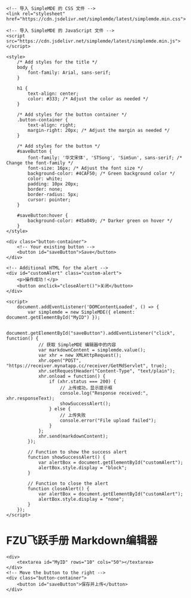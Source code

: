 <!DOCTYPE html>
<html lang="en">
<head>
    <meta charset="UTF-8">
    <meta name="viewport" content="width=device-width, initial-scale=1.0">
    <title>Flying-book</title>
    
    <!-- 导入 SimpleMDE 的 CSS 文件 -->
    <link rel="stylesheet" href="https://cdn.jsdelivr.net/simplemde/latest/simplemde.min.css">

    <!-- 导入 SimpleMDE 的 JavaScript 文件 -->
    <script src="https://cdn.jsdelivr.net/simplemde/latest/simplemde.min.js"></script>

    <style>
        /* Add styles for the title */
        body {
            font-family: Arial, sans-serif;
        }

        h1 {
            text-align: center;
            color: #333; /* Adjust the color as needed */
        }

        /* Add styles for the button container */
        .button-container {
            text-align: right;
            margin-right: 20px; /* Adjust the margin as needed */
        }

        /* Add styles for the button */
        #saveButton {
            font-family: '华文宋体', 'STSong', 'SimSun', sans-serif; /* Change the font-family */
            font-size: 16px; /* Adjust the font size */
            background-color: #4CAF50; /* Green background color */
            color: white;
            padding: 10px 20px;
            border: none;
            border-radius: 5px;
            cursor: pointer;
        }

        #saveButton:hover {
            background-color: #45a049; /* Darker green on hover */
        }
    </style>

    <div class="button-container">
        <!-- Your existing button -->
        <button id="saveButton">Save</button>
    </div>

    <!-- Additional HTML for the alert -->
    <div id="customAlert" class="custom-alert">
        <p>操作成功！</p>
        <button onclick="closeAlert()">关闭</button>
    </div>

    <script>
        document.addEventListener('DOMContentLoaded', () => {
            var simplemde = new SimpleMDE({ element: document.getElementById("MyID") });

            document.getElementById("saveButton").addEventListener("click", function() {
                // 获取 SimpleMDE 编辑器中的内容
                var markdownContent = simplemde.value();
                var xhr = new XMLHttpRequest();
                xhr.open("POST", "https://receiver.mynatapp.cc/receiver/GetMdServlet", true);
                xhr.setRequestHeader("Content-Type", "text/plain");
                xhr.onload = function() {
                    if (xhr.status === 200) {
                        // 上传成功，显示提示框
                        console.log("Response received:", xhr.responseText);
                        showSuccessAlert();
                    } else {
                        // 上传失败
                        console.error("File upload failed");
                    }
                };
                xhr.send(markdownContent);
            });

            // Function to show the success alert
            function showSuccessAlert() {
                var alertBox = document.getElementById("customAlert");
                alertBox.style.display = "block";
            }

            // Function to close the alert
            function closeAlert() {
                var alertBox = document.getElementById("customAlert");
                alertBox.style.display = "none";
            }
        });
    </script>
</head>
<body>
    <!-- Add a title for the page -->
    <h1>FZU飞跃手册 Markdown编辑器</h1>

    <div>
        <textarea id="MyID" rows="10" cols="50"></textarea>
    </div>
    <!-- Move the button to the right -->
    <div class="button-container">
        <button id="saveButton">保存并上传</button>
    </div>
</body>
</html>
